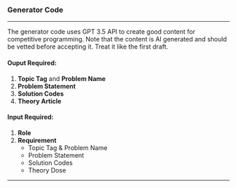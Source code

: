 ### Generator Code
<hr>

The generator code uses GPT 3.5 API to create good content for competitive programming. Note that the content is AI generated and should be vetted before accepting it. Treat it like the first draft. 

#### Ouput Required: 

1. **Topic Tag** and **Problem Name**
2. **Problem Statement**
3. **Solution Codes**
4. **Theory Article**

#### Input Required:

1. **Role**
2. **Requirement**
    - Topic Tag & Problem Name
    - Problem Statement
    - Solution Codes
    - Theory Dose

<hr>